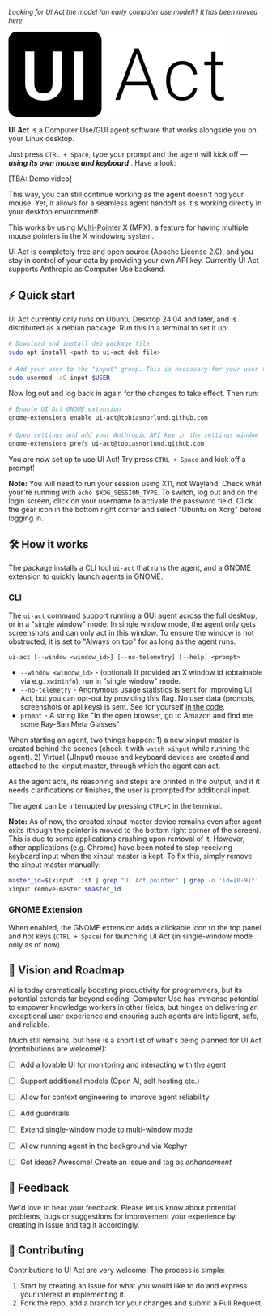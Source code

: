 <font size="2">_Looking for UI Act the model (an early computer use model)? It has been moved here_</font>

![UI Act](launcher/images/uiact_bw.svg)

**UI Act** is a Computer Use/GUI agent software that works alongside you on your Linux desktop. 

Just press `CTRL + Space`, type your prompt and the agent will kick off — **_using its own mouse and keyboard_** . Have a look:

[TBA: Demo video]

This way, you can still continue working as the agent doesn't hog your mouse. Yet, it allows for a seamless agent handoff as it's working directly in your desktop environment!

This works by using [Multi-Pointer X](https://en.wikipedia.org/wiki/Multi-Pointer_X) (MPX), a feature for having multiple mouse pointers in the X windowing system. 

UI Act is completely free and open source (Apache License 2.0), and you stay in control of your data by providing your own API key. Currently UI Act supports Anthropic as Computer Use backend.


## ⚡️ Quick start

UI Act currently only runs on Ubuntu Desktop 24.04 and later, and is distributed as a debian package. Run this in a terminal to set it up:

```bash
# Download and install deb package file
sudo apt install <path to ui-act deb file>

# Add your user to the "input" group. This is necessary for your user to be able to create and use UInput devices
sudo usermod -aG input $USER
```

Now log out and log back in again for the changes to take effect. Then run:

```bash
# Enable UI Act GNOME extension
gnome-extensions enable ui-act@tobiasnorlund.github.com

# Open settings and add your Anthropic API key in the settings window
gnome-extensions prefs ui-act@tobiasnorlund.github.com
```

You are now set up to use UI Act! Try press `CTRL + Space` and kick off a prompt!

**Note:** You will need to run your session using X11, not Wayland. Check what your're running with `echo $XDG_SESSION_TYPE`. To switch, log out and on the login screen, click on your username to activate the password field. Click the gear icon in the bottom right corner and select "Ubuntu on Xorg" before logging in.


## 🛠️ How it works

The package installs a CLI tool `ui-act` that runs the agent, and a GNOME extension to quickly launch agents in GNOME.

### CLI

The `ui-act` command support running a GUI agent across the full desktop, or in a "single window" mode. In single window mode, the agent only gets screenshots and can only act in this window. To ensure the window is not obstructed, it is set to "Always on top" for as long as the agent runs.

```
ui-act [--window <window_id>] [--no-telemetry] [--help] <prompt>
```

- `--window <window_id>` - (optional) If provided an X window id (obtainable via e.g. `xwininfo`), run in "single window" mode.
- `--no-telemetry` - Anonymous usage statistics is sent for improving UI Act, but you can opt-out by providing this flag. No user data (prompts, screenshots or api keys) is sent. See for yourself [in the code](ui_act/src/telemetry.rs).
- `prompt` - A string like "In the open browser, go to Amazon and find me some Ray-Ban Meta Glasses"

When starting an agent, two things happen: 1) a new xinput master is created behind the scenes (check it with `watch xinput` while running the agent). 2) Virtual (UInput) mouse and keyboard devices are created and attached to the xinput master, through which the agent can act.

As the agent acts, its reasoning and steps are printed in the output, and if it needs clarifications or finishes, the user is prompted for additional input.

The agent can be interrupted by pressing `CTRL+C` in the terminal.

**Note:** As of now, the created xinput master device remains even after agent exits (though the pointer is moved to the bottom right corner of the screen). This is due to some applications crashing upon removal of it. However, other applications (e.g. Chrome) have been noted to stop receiving keyboard input when the xinput master is kept. To fix this, simply remove the xinput master manually:

```bash
master_id=$(xinput list | grep "UI Act pointer" | grep -o 'id=[0-9]*' | cut -d= -f2)
xinput remove-master $master_id
```

### GNOME Extension

When enabled, the GNOME extension adds a clickable icon to the top panel and hot keys (`CTRL + Space`) for launching UI Act (in single-window mode only as of now).


## 🌟 Vision and Roadmap

AI is today dramatically boosting productivity for programmers, but its potential extends far beyond coding. Computer Use has immense potential to empower knowledge workers in other fields, but hinges on delivering an exceptional user experience and ensuring such agents are intelligent, safe, and reliable.

Much still remains, but here is a short list of what's being planned for UI Act (contributions are welcome!):

 - [ ] Add a lovable UI for monitoring and interacting with the agent
 - [ ] Support additional models (Open AI, self hosting etc.)
 - [ ] Allow for context engineering to improve agent reliability
 - [ ] Add guardrails
 - [ ] Extend single-window mode to multi-window mode
 - [ ] Allow running agent in the background via Xephyr
 - [ ] Got ideas? Awesome! Create an Issue and tag as _enhancement_


## 💬 Feedback

We'd love to hear your feedback. Please let us know about potential problems, bugs or suggestions for improvement your experience by creating in Issue and tag it accordingly.

## 🤝 Contributing

Contributions to UI Act are very welcome! The process is simple:

1. Start by creating an Issue for what you would like to do and express your interest in implementing it.
2. Fork the repo, add a branch for your changes and submit a Pull Request.

